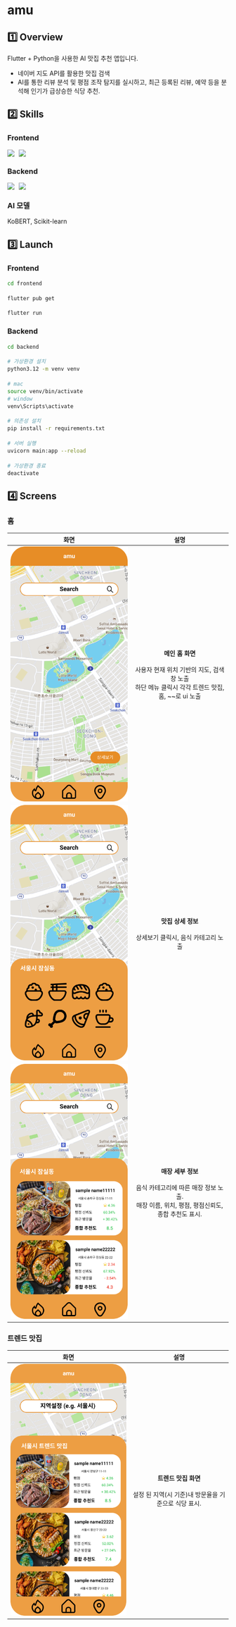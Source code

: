 # amu

## 1️⃣ Overview

Flutter + Python을 사용한 AI 맛집 추천 앱입니다.

- 네이버 지도 API를 활용한 맛집 검색
- AI를 통한 리뷰 분석 및 평점 조작 탐지를 실시하고, 최근 등록된 리뷰, 예약 등을 분석해 인기가 급상승한 식당 추천.

## 2️⃣ Skills

### Frontend

<div style="display: flex; gap: 10px;">
<img src="https://img.shields.io/badge/Flutter-02569B?style=for-the-badge&logo=flutter&logoColor=#02569B">
<img src="https://img.shields.io/badge/Dart-0175C2?style=for-the-badge&logo=dart&logoColor=#0175C2">
</div>

### Backend

<div style="display: flex; gap: 10px;">
<img src="https://img.shields.io/badge/python-3776AB?style=for-the-badge&logo=flutter&logoColor=##3776AB">
<img src="https://img.shields.io/badge/fastapi-009688?style=for-the-badge&logo=dart&logoColor=##009688">
</div>

### AI 모델

KoBERT, Scikit-learn

## 3️⃣ Launch

### Frontend

```zsh
cd frontend

flutter pub get

flutter run
```

### Backend

```zsh
cd backend

# 가상환경 설치
python3.12 -m venv venv

# mac
source venv/bin/activate
# window
venv\Scripts\activate

# 의존성 설치
pip install -r requirements.txt

# 서버 실행
uvicorn main:app --reload

# 가상환경 종료
deactivate
```

## 4️⃣ Screens

### 홈

|                     화면                     |                                                             설명                                                             |
| :------------------------------------------: | :--------------------------------------------------------------------------------------------------------------------------: |
|      ![홈 화면](./assets/imgs/home.png)      | **메인 홈 화면**<br/><br/>사용자 현재 위치 기반의 지도, 검색창 노출<br/> 하단 메뉴 클릭시 각각 트렌드 맛집, 홈, ~~로 ui 노출 |
|    ![상세 화면](./assets/imgs/detail.png)    |                               **맛집 상세 정보**<br/><br/>상세보기 클릭시, 음식 카테고리 노출                                |
| ![매장 정보](./assets/imgs/detail-store.png) |  **매장 세부 정보**<br/><br/>음식 카테고리에 따른 매장 정보 노출.<br/> 매장 이름, 위치, 평점, 평점신뢰도, 종합 추천도 표시.  |

### 트렌드 맛집

|               화면                |                                        설명                                        |
| :-------------------------------: | :--------------------------------------------------------------------------------: |
| ![홈 화면](./assets/imgs/hot.png) | **트렌드 맛집 화면**<br/><br/>설정 된 지역(시 기준)내 방문율을 기준으로 식당 표시. |
